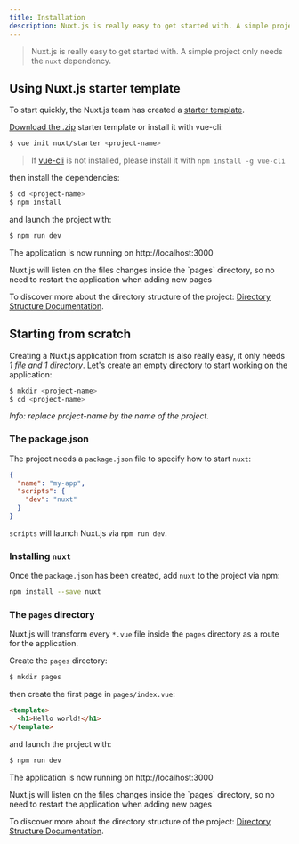 ```yaml
---
title: Installation
description: Nuxt.js is really easy to get started with. A simple project only needs the `nuxt` dependency.
---
```


> Nuxt.js is really easy to get started with. A simple project only needs the `nuxt` dependency.

## Using Nuxt.js starter template

To start quickly, the Nuxt.js team has created a [starter template](https://github.com/nuxt/starter).

[Download the .zip](https://github.com/nuxt/starter/archive/source.zip) starter template or install it with vue-cli:

```bash
$ vue init nuxt/starter <project-name>
```

> If [vue-cli](https://github.com/vuejs/vue-cli) is not installed, please install it with `npm install -g vue-cli`

then install the dependencies:

```bash
$ cd <project-name>
$ npm install
```

and launch the project with:
```bash
$ npm run dev
```
The application is now running on http://localhost:3000

<p class="Alert">Nuxt.js will listen on the files changes inside the `pages` directory, so no need to restart the application when adding new pages</p>

To discover more about the directory structure of the project: [Directory Structure Documentation](/guide/directory-structure).

## Starting from scratch

Creating a Nuxt.js application from scratch is also really easy, it only needs *1 file and 1 directory*. Let's create an empty directory to start working on the application:

```bash
$ mkdir <project-name>
$ cd <project-name>
```

*Info: replace project-name by the name of the project.*

### The package.json

The project needs a `package.json` file to specify how to start `nuxt`:
```json
{
  "name": "my-app",
  "scripts": {
    "dev": "nuxt"
  }
}
```
`scripts` will launch Nuxt.js via `npm run dev`.

### Installing `nuxt`

Once the `package.json` has been created, add `nuxt` to the project via npm:
```bash
npm install --save nuxt
```

### The `pages` directory

Nuxt.js will transform every `*.vue` file inside the `pages` directory as a route for the application.

Create the `pages` directory:
```bash
$ mkdir pages
```

then create the first page in `pages/index.vue`:
```html
<template>
  <h1>Hello world!</h1>
</template>
```

and launch the project with:
```bash
$ npm run dev
```
The application is now running on http://localhost:3000

<p class="Alert">Nuxt.js will listen on the files changes inside the `pages` directory, so no need to restart the application when adding new pages</p>

To discover more about the directory structure of the project: [Directory Structure Documentation](/guide/directory-structure).
